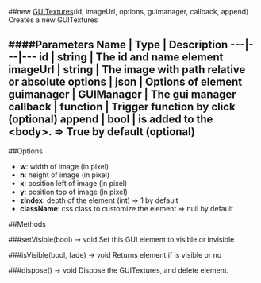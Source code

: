 ##new [GUITextures](#)(id, imageUrl, options, guimanager, callback, append)
Creates a new GUITextures

####Parameters
Name | Type | Description
---|---|---
**id** | string | The id and name element
**imageUrl** | string | The image with path relative or absolute
**options** | json | Options of element
**guimanager** | GUIManager | The gui manager
**callback** | function | Trigger function by click (optional)
**append** | bool | is added to the &lt;body&gt;. =&gt; True by default (optional)
---

##Options

* **w**: width of image (in pixel)
* **h**: height of image (in pixel)
* **x**: position left of image (in pixel)
* **y**: position top of image (in pixel)
* **zIndex**: depth of the element (int) =&gt; 1 by default
* **className**: css class to customize the element =&gt; null by default

##Methods

###setVisible(bool) → void
Set this GUI element to visible or invisible

###isVisible(bool, fade) → void
Returns element if is visible or no

###dispose() → void
Dispose the GUITextures, and delete element.
